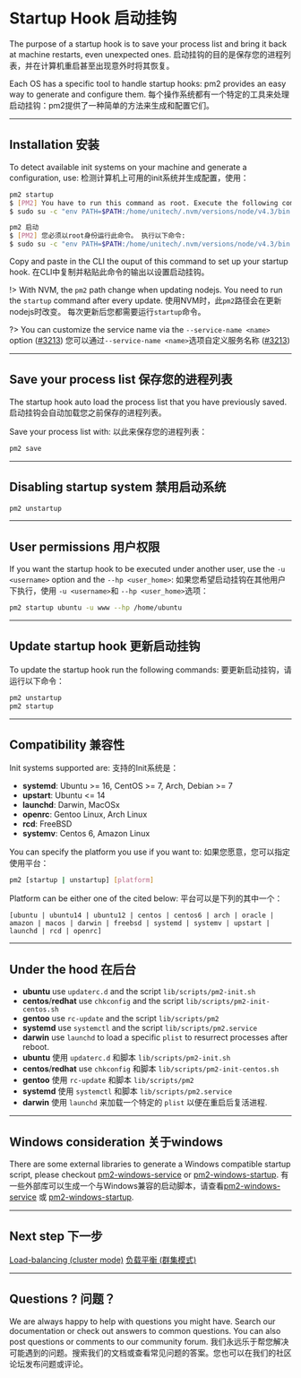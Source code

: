 # Startup Hook 启动挂钩

The purpose of a startup hook is to save your process list and bring it back at machine restarts, even unexpected ones.
启动挂钩的目的是保存您的进程列表，并在计算机重启甚至出现意外时将其恢复。

Each OS has a specific tool to handle startup hooks: pm2 provides an easy way to generate and configure them.
每个操作系统都有一个特定的工具来处理启动挂钩：pm2提供了一种简单的方法来生成和配置它们。

---

## Installation 安装

To detect available init systems on your machine and generate a configuration, use:
检测计算机上可用的init系统并生成配置，使用：

```bash
pm2 startup
$ [PM2] You have to run this command as root. Execute the following command:
$ sudo su -c "env PATH=$PATH:/home/unitech/.nvm/versions/node/v4.3/bin pm2 startup <distribution> -u <user> --hp <home-path>
```
```bash
pm2 启动
$ [PM2] 您必须以root身份运行此命令。 执行以下命令:
$ sudo su -c "env PATH=$PATH:/home/unitech/.nvm/versions/node/v4.3/bin pm2 startup <distribution> -u <user> --hp <home-path>
```

Copy and paste in the CLI the ouput of this command to set up your startup hook.
在CLI中复制并粘贴此命令的输出以设置启动挂钩。

!> With NVM, the `pm2` path change when updating nodejs. You need to run the `startup` command after every update.
使用NVM时，此`pm2`路径会在更新nodejs时改变。 每次更新后您都需要运行`startup`命令。

?> You can customize the service name via the `--service-name <name>` option ([#3213](https://github.com/Unitech/pm2/pull/3213))
您可以通过`--service-name <name>`选项自定义服务名称 ([#3213](https://github.com/Unitech/pm2/pull/3213))

---

## Save your process list 保存您的进程列表

The startup hook auto load the process list that you have previously saved.
启动挂钩会自动加载您之前保存的进程列表。

Save your process list with:
以此来保存您的进程列表：

```bash
pm2 save
```

---

## Disabling startup system 禁用启动系统

```bash
pm2 unstartup
```

---

## User permissions 用户权限

If you want the startup hook to be executed under another user, use the `-u <username>` option and the `--hp <user_home>`:
如果您希望启动挂钩在其他用户下执行，使用 `-u <username>`和 `--hp <user_home>`选项：

```bash
pm2 startup ubuntu -u www --hp /home/ubuntu
```

---

## Update startup hook 更新启动挂钩

To update the startup hook run the following commands:
要更新启动挂钩，请运行以下命令：

```bash
pm2 unstartup
pm2 startup
```

---

## Compatibility 兼容性

Init systems supported are:
支持的Init系统是：

- **systemd**: Ubuntu >= 16, CentOS >= 7, Arch, Debian >= 7
- **upstart**: Ubuntu <= 14
- **launchd**: Darwin, MacOSx
- **openrc**: Gentoo Linux, Arch Linux
- **rcd**: FreeBSD
- **systemv**: Centos 6, Amazon Linux

You can specify the platform you use if you want to:
如果您愿意，您可以指定使用平台：

```bash
pm2 [startup | unstartup] [platform]
```

Platform can be either one of the cited below:
平台可以是下列的其中一个：

`[ubuntu | ubuntu14 | ubuntu12 | centos | centos6 | arch | oracle | amazon | macos | darwin | freebsd | systemd | systemv | upstart | launchd | rcd | openrc]`

---

## Under the hood 在后台

- **ubuntu** use `updaterc.d` and the script `lib/scripts/pm2-init.sh`
- **centos**/**redhat** use `chkconfig` and the script `lib/scripts/pm2-init-centos.sh`
- **gentoo** use `rc-update` and the script `lib/scripts/pm2`
- **systemd** use `systemctl` and the script `lib/scripts/pm2.service`
- **darwin** use `launchd` to load a specific `plist` to resurrect processes after reboot.
- **ubuntu** 使用 `updaterc.d` 和脚本 `lib/scripts/pm2-init.sh`
- **centos**/**redhat** use `chkconfig` 和脚本 `lib/scripts/pm2-init-centos.sh`
- **gentoo** 使用 `rc-update` 和脚本 `lib/scripts/pm2`
- **systemd** 使用 `systemctl` 和脚本 `lib/scripts/pm2.service`
- **darwin** 使用 `launchd` 来加载一个特定的 `plist` 以便在重启后复活进程.

---

## Windows consideration 关于windows

There are some external libraries to generate a Windows compatible startup script, please checkout [pm2-windows-service](https://www.npmjs.com/package/pm2-windows-service) or [pm2-windows-startup](https://www.npmjs.com/package/pm2-windows-startup).
有一些外部库可以生成一个与Windows兼容的启动脚本，请查看[pm2-windows-service](https://www.npmjs.com/package/pm2-windows-service) 或 [pm2-windows-startup](https://www.npmjs.com/package/pm2-windows-startup).

---

## Next step 下一步

[Load-balancing (cluster mode)](runtime/guide/cluster.md)
[负载平衡 (群集模式)](runtime/guide/cluster.md)

---

## Questions ? 问题？

We are always happy to help with questions you might have. Search our documentation or check out answers to common questions. You can also post questions or comments to our community forum.
我们永远乐于帮您解决可能遇到的问题。搜索我们的文档或查看常见问题的答案。您也可以在我们的社区论坛发布问题或评论。